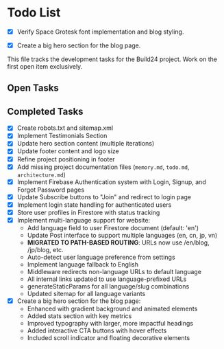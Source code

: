 # Todo List

- [x] Verify Space Grotesk font implementation and blog styling.

- [x] Create a big hero section for the blog page.

This file tracks the development tasks for the Build24 project. Work on the first open item exclusively.

## Open Tasks



## Completed Tasks

- [x] Create robots.txt and sitemap.xml
- [x] Implement Testimonials Section
- [x] Update hero section content (multiple iterations)
- [x] Update footer content and logo size
- [x] Refine project positioning in footer
- [x] Add missing project documentation files (`memory.md`, `todo.md`, `architecture.md`)
- [x] Implement Firebase Authentication system with Login, Signup, and Forgot Password pages
- [x] Update Subscribe buttons to "Join" and redirect to login page
- [x] Implement login state handling for authenticated users
- [x] Store user profiles in Firestore with status tracking
- [x] Implement multi-language support for website:
  - Add language field to user Firestore document (default: 'en')
  - Update Post interface to support multiple languages (en, cn, jp, vn)
  - **MIGRATED TO PATH-BASED ROUTING**: URLs now use /en/blog, /jp/blog, etc.
  - Auto-detect user language preference from settings
  - Implement language fallback to English
  - Middleware redirects non-language URLs to default language
  - All internal links updated to use language-prefixed URLs
  - generateStaticParams for all language/slug combinations
  - Updated sitemap for all language variants
- [x] Create a big hero section for the blog page:
  - Enhanced with gradient background and animated elements
  - Added stats section with key metrics
  - Improved typography with larger, more impactful headings
  - Added interactive CTA buttons with hover effects
  - Included scroll indicator and floating decorative elements
